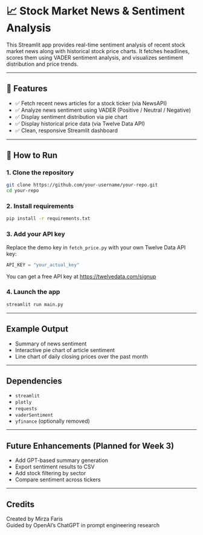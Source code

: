# 📈 Stock Market News & Sentiment Analysis

This Streamlit app provides real-time sentiment analysis of recent stock market news along with historical stock price charts. It fetches headlines, scores them using VADER sentiment analysis, and visualizes sentiment distribution and price trends.

---

## 🔧 Features

- ✅ Fetch recent news articles for a stock ticker (via NewsAPI)
- ✅ Analyze news sentiment using VADER (Positive / Neutral / Negative)
- ✅ Display sentiment distribution via pie chart
- ✅ Display historical price data (via Twelve Data API)
- ✅ Clean, responsive Streamlit dashboard

---

## 🚀 How to Run

### 1. Clone the repository
```bash
git clone https://github.com/your-username/your-repo.git
cd your-repo
```

### 2. Install requirements
```bash
pip install -r requirements.txt
```

### 3. Add your API key
Replace the demo key in `fetch_price.py` with your own Twelve Data API key:
```python
API_KEY = "your_actual_key"
```
You can get a free API key at https://twelvedata.com/signup

### 4. Launch the app
```bash
streamlit run main.py
```

---

## Example Output

- Summary of news sentiment
- Interactive pie chart of article sentiment
- Line chart of daily closing prices over the past month

---

## Dependencies

- `streamlit`
- `plotly`
- `requests`
- `vaderSentiment`
- `yfinance` (optionally removed)

---

## Future Enhancements (Planned for Week 3)

- Add GPT-based summary generation
- Export sentiment results to CSV
- Add stock filtering by sector
- Compare sentiment across tickers

---

## Credits

Created by Mirza Faris  
Guided by OpenAI’s ChatGPT in prompt engineering research
